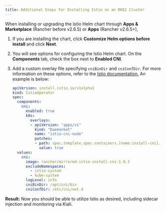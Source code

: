 ```yaml
---
title: Additional Steps for Installing Istio on an RKE2 Cluster
---
```


When installing or upgrading the Istio Helm chart through **Apps & Marketplace** (Rancher before v2.6.5) or **Apps** (Rancher v2.6.5+),

1. If you are installing the chart, click **Customize Helm options before install** and click **Next**.
1. You will see options for configuring the Istio Helm chart. On the **Components** tab, check the box next to **Enabled CNI**.
1. Add a custom overlay file specifying `cniBinDir` and `cniConfDir`. For more information on these options, refer to the [Istio documentation.](https://istio.io/latest/docs/setup/additional-setup/cni/#helm-chart-parameters) An example is below:

    ```yaml
    apiVersion: install.istio.io/v1alpha1
    kind: IstioOperator
    spec:
      components:
        cni:
          enabled: true
          k8s:
            overlays:
            - apiVersion: "apps/v1"
              kind: "DaemonSet"
              name: "istio-cni-node"
              patches:
              - path: spec.template.spec.containers.[name:install-cni].securityContext.privileged
                value: true
      values:
        cni:
          image: rancher/mirrored-istio-install-cni:1.9.3
          excludeNamespaces:
            - istio-system
            - kube-system
          logLevel: info
          cniBinDir: /opt/cni/bin
          cniConfDir: /etc/cni/net.d
    ```

**Result:** Now you should be able to utilize Istio as desired, including sidecar injection and monitoring via Kiali.

